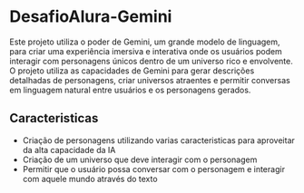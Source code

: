 # DesafioAlura-Gemini
Este projeto utiliza o poder de Gemini, um grande modelo de linguagem, para criar uma experiência imersiva e interativa onde os usuários podem interagir com personagens únicos dentro de um universo rico e envolvente. O projeto utiliza as capacidades de Gemini para gerar descrições detalhadas de personagens, criar universos atraentes e permitir conversas em linguagem natural entre usuários e os personagens gerados.

## Caracteristicas

* Criação de personagens utilizando varias caracteristicas para aproveitar da alta capacidade da IA
* Criação de um universo que deve interagir com o personagem
* Permitir que o usuário possa conversar com o personagem e interagir com aquele mundo através do texto
